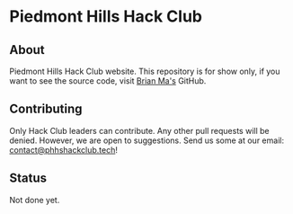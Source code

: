 # Piedmont Hills Hack Club
## About
Piedmont Hills Hack Club website.
This repository is for show only, if you want to see the source code,
visit <a href="http://github.com/jingje">Brian Ma's</a> GitHub.

## Contributing
Only Hack Club leaders can contribute. Any other pull requests will be denied.
However, we are open to suggestions. Send us some at our email: contact@phhshackclub.tech!

## Status
Not done yet.
